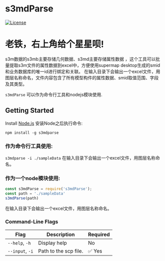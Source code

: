 # s3mdParse
[![License](https://img.shields.io/:license-apache-blue.svg)](https://github.com/verybigzhouhai/s3mdParse/blob/main/LICENSE)

# 老铁，右上角给个星星呗!

s3m数据的s3mb主要存储几何数据、s3md主要存储属性数据 ，这个工具可以批量提取s3m文件的属性数据到excel中，方便使用supermap desktop生成的smid和业务数据库的唯一id进行绑定和关联。
在输入目录下会输出一个excel文件，用图层名称命名，文件内容包含了所有模型构件的属性数据、smid取值范围、字段及其类型。

`s3mdParse` 可以作为命令行工具和nodejs模块使用.

## Getting Started

Install [Node.js](https://nodejs.org/en/) 安装Node之后执行命令:
```
npm install -g s3mdparse
```

### 作为命令行工具使用:

`s3mdparse -i ./sampleData`
在输入目录下会输出一个excel文件，用图层名称命名。

### 作为一个node模块使用:

```javascript
const s3mdParse = require('s3mdParse');
const path = './sampleData'
s3mdParse(path)
```
在输入目录下会输出一个excel文件，用图层名称命名。

### Command-Line Flags

|Flag|Description|Required|
|----|-----------|--------|
|`--help`, `-h`|Display help|No|
|`--input`, `-i`|Path to the scp file.|:white_check_mark: Yes|
